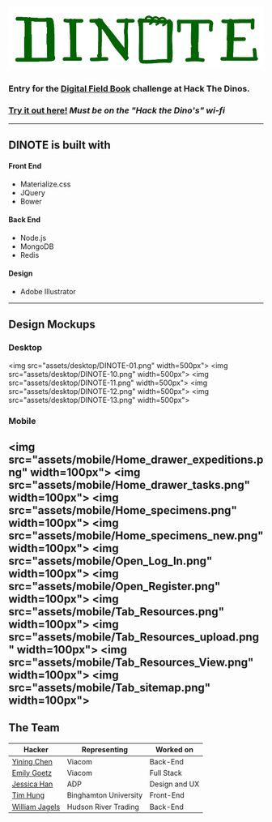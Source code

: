 # ![Logo](./assets/logo-green.png?raw=true "DINOTE")

### Entry for the [Digital Field Book](https://github.com/amnh/HacktheDinos/wiki/Digital-Field-Book) challenge at Hack The Dinos.

### [Try it out here!](http://dinotes.jagels.io:3000/) *Must be on the "Hack the Dino's" wi-fi*
---
## DINOTE is built with

#### Front End
- Materialize.css
- JQuery
- Bower

#### Back End
- Node.js
- MongoDB
- Redis

#### Design
- Adobe Illustrator

---
## Design Mockups
### Desktop
<img src="assets/desktop/DINOTE-01.png" width=500px">
<img src="assets/desktop/DINOTE-10.png" width=500px">
<img src="assets/desktop/DINOTE-11.png" width=500px">
<img src="assets/desktop/DINOTE-12.png" width=500px">
<img src="assets/desktop/DINOTE-13.png" width=500px">
### Mobile
<img src="assets/mobile/Home_drawer_expeditions.png" width=100px">
<img src="assets/mobile/Home_drawer_tasks.png" width=100px">
<img src="assets/mobile/Home_specimens.png" width=100px">
<img src="assets/mobile/Home_specimens_new.png" width=100px">
<img src="assets/mobile/Open_Log_In.png" width=100px">
<img src="assets/mobile/Open_Register.png" width=100px">
<img src="assets/mobile/Tab_Resources.png" width=100px">
<img src="assets/mobile/Tab_Resources_upload.png" width=100px">
<img src="assets/mobile/Tab_Resources_View.png" width=100px">
<img src="assets/mobile/Tab_sitemap.png" width=100px">
---
## The Team
Hacker|Representing|Worked on
---|---|---
[Yining Chen](http://github.com/YiningChen)     | Viacom       			| Back-End
[Emily Goetz](http://github.com/EmilyGoetz)     | Viacom       			| Full Stack
[Jessica Han](http://jessicahhan.com)           | ADP    			    | Design and UX
[Tim Hung](http://github.com/AvocadosConstant)	| Binghamton University	| Front-End
[William Jagels](http://github.com/wijagels) 	| Hudson River Trading	| Back-End
